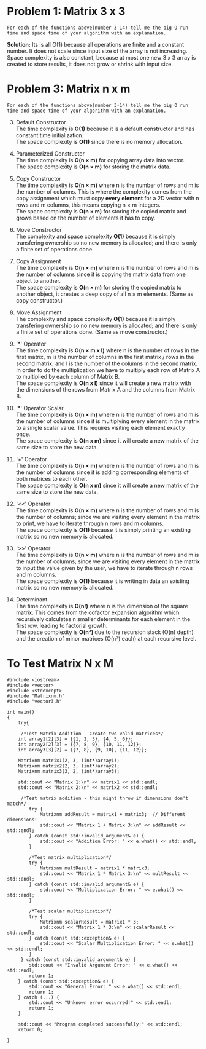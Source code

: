 # Problem 1: Matrix 3 x 3

``` 
For each of the functions above(number 3-14) tell me the big O run time and space time of your algorithm with an explanation. 
```

**Solution:** Its is all O(1) because all operations are finite and a constant number. It does not scale since input size of the array is not increasing. Space complexity is also constant, because at most one new 3 x 3 array is created to store results, it does not grow or shrink with input size.


# Problem 3: Matrix n x m
``` 
For each of the functions above(number 3-14) tell me the big O run time and space time of your algorithm with an explanation. 
```

3. Default Constructor
    <br> The time complexity is **O(1)** because it is a default constructor and has constant time initialization.
    <br> The space complexity is **O(1)** since there is no memory allocation.

4. Parameterized Constructor
    <br> The time complexity is **O(n × m)** for copying array data into vector.
    <br> The space complexity is **O(n × m)** for storing the matrix data.

5. Copy Constructor
    <br>The time complexity is **O(n × m)** where n is the number of rows and m is the number of columns.
    This is where the complexity comes from the copy assignment which must copy **every element** for a 2D vector with n rows and m columns, this means copying n × m integers.
    <br>The space complexity is **O(n × m)** for storing the copied matrix and grows based on the number of elements it has to copy.

6. Move Constructor
    <br> The complexity and space complexity **O(1)** because it is simply transfering ownership so no new memory is allocated; and there is only a finite set of operations done. 

7. Copy Assignment
    <br> The time complexity is **O(n × m)** where n is the number of rows and m is the number of columns since it is copying the matrix data from one object to another.
    <br>The space complexity is **O(n × m)** for storing the copied matrix to another object, it creates a deep copy of all n × m elements. (Same as copy constructor.)

8. Move Assignment
     <br> The complexity and space complexity **O(1)** because it is simply transfering ownership so no new memory is allocated; and there is only a finite set of operations done. (Same as move constructor.)

9. '*' Operator
    <br> The time complexity is **O(n × m x l)** where n is the number of rows in the first matrix, m is the number of columns in the first matrix / rows in the second matrix, and l is the number of the columns in the second matrix. In order to do the multiplication we have to multiply each row of Matrix A to multiplied by each column of Matrix B. 
    <br> The space complexity is **O(n x l)** since it will create a new matrix with the dimensions of the rows from Matrix A and the columns from Matrix B.

10. '*' Operator Scalar
    <br> The time complexity is **O(n × m)** where n is the number of rows and m is the number of columns since it is multiplying every element in the matrix to a single scalar value. This requires visiting each element exactly once.
    <br>The space complexity is **O(n x m)** since it will create a new matrix of the same size to store the new data.

11. '+' Operator
    <br> The time complexity is **O(n × m)** where n is the number of rows and m is the number of columns since it is adding corresponding elements of both matrices to each other.
    <br>The space complexity is **O(n x m)** since it will create a new matrix of the same size to store the new data.

12. '<<' Operator
    <br> The time complexity is **O(n × m)** where n is the number of rows and m is the number of columns; since we are visiting every element in the matrix to print, we have to iterate through n rows and m columns.
    <br> The space complexity is **O(1)** because it is simply printing an existing matrix so no new memory is allocated.

13. '>>' Operator
    <br> The time complexity is **O(n × m)** where n is the number of rows and m is the number of columns; since we are visiting every element in the matrix to input the value given by the user, we have to iterate through n rows and m columns.
    <br> The space complexity is **O(1)** because it is writing in data an existing matrix so no new memory is allocated.

14. Determinant
    <br>The time complexity is **O(n!)** where n is the dimension of the square matrix. This comes from the cofactor expansion algorithm which recursively calculates n smaller determinants for each element in the first row, leading to factorial growth.
    <br>The space complexity is **O(n²)** due to the recursion stack (O(n) depth) and the creation of minor matrices (O(n²) each) at each recursive level.

# To Test Matrix N x M 
```
#include <iostream>
#include <vector>
#include <stdexcept>
#include "Matrixnm.h"
#include "vector3.h"

int main()
{
    try{

     /*Test Matrix Addition - Create two valid matrices*/
    int array1[2][3] = {{1, 2, 3}, {4, 5, 6}};
    int array2[2][3] = {{7, 8, 9}, {10, 11, 12}};
    int array3[3][2] = {{7, 8}, {9, 10}, {11, 12}};
    
    Matrixnm matrix1(2, 3, (int*)array1);
    Matrixnm matrix2(2, 3, (int*)array2);
    Matrixnm matrix3(3, 2, (int*)array3);
    
    std::cout << "Matrix 1:\n" << matrix1 << std::endl;
    std::cout << "Matrix 2:\n" << matrix2 << std::endl;
    
     /*Test matrix addition - this might throw if dimensions don't match*/
        try {
            Matrixnm addResult = matrix1 + matrix3;  // Different dimensions!
            std::cout << "Matrix 1 + Matrix 3:\n" << addResult << std::endl;
        } catch (const std::invalid_argument& e) {
            std::cout << "Addition Error: " << e.what() << std::endl;
        }

        /*Test matrix multiplication*/
        try {
            Matrixnm multResult = matrix1 * matrix3;
            std::cout << "Matrix 1 * Matrix 3:\n" << multResult << std::endl;
        } catch (const std::invalid_argument& e) {
            std::cout << "Multiplication Error: " << e.what() << std::endl;
        }

        /*Test scalar multiplication*/
        try {
            Matrixnm scalarResult = matrix1 * 3;
            std::cout << "Matrix 1 * 3:\n" << scalarResult << std::endl;
        } catch (const std::exception& e) {
            std::cout << "Scalar Multiplication Error: " << e.what() << std::endl;
        }
     } catch (const std::invalid_argument& e) {
        std::cout << "Invalid Argument Error: " << e.what() << std::endl;
        return 1;
    } catch (const std::exception& e) {
        std::cout << "General Error: " << e.what() << std::endl;
        return 1;
    } catch (...) {
        std::cout << "Unknown error occurred!" << std::endl;
        return 1;
    }

    std::cout << "Program completed successfully!" << std::endl;
    return 0;
    
}
```